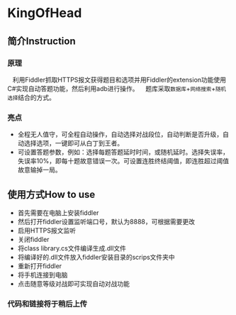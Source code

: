 # KingOfHead
## 简介Instruction
### 原理
    利用Fiddler抓取HTTPS报文获得题目和选项并用Fiddler的extension功能使用C#实现自动答题功能，然后利用adb进行操作。
    题库采取`数据库`+`网络搜索`+`随机选择`结合的方式。<br>
### 亮点
* 全程无人值守，可全程自动操作，自动选择对战段位，自动判断是否升级，自动选择选项，一键即可从白丁到王者。<br>
* 可设置答题参数，例如：选择每题答题延时时间，或随机延时。选择失误率，失误率10%，即每十题故意错误一次。可设置连胜终结阈值，即连胜超过阈值故意输掉一局。<br>
## 使用方式How to use
* 首先需要在电脑上安装fiddler
* 然后打开fiddler设置监听端口号，默认为8888，可根据需要更改
* 启用HTTPS报文监听
* 关闭fiddler
* 将class library.cs文件编译生成.dll文件
* 将编译好的.dll文件放入fiddler安装目录的scrips文件夹中
* 重新打开fiddler
* 将手机连接到电脑
* 点击随意等级对战即可实现自动对战功能
### 代码和链接将于稍后上传
